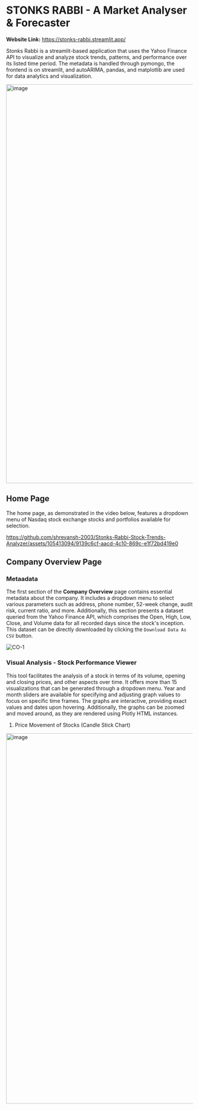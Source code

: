 # STONKS RABBI - A Market Analyser & Forecaster

**Website Link:** https://stonks-rabbi.streamlit.app/

Stonks Rabbi is a streamlit-based application that uses the Yahoo Finance API to visualize and analyze stock trends, patterns, and performance over its listed time period. The metadata is handled through pymongo, the frontend is on streamlit, and autoARIMA, pandas, and matplotlib are used for data analytics and visualization. 

<img width="1077" alt="image" src="https://github.com/shreyansh-2003/Stonks.Rabbi-Market_Insight_Tool/assets/105413094/495e83b5-0962-4065-91f3-37516017e6d2">



## Home Page

The home page, as demonstrated in the video below, features a dropdown menu of Nasdaq stock exchange stocks and portfolios available for selection.

https://github.com/shreyansh-2003/Stonks-Rabbi-Stock-Trends-Analyzer/assets/105413094/9139c6cf-aacd-4c10-869c-e1f72bd419e0

## Company Overview Page

### Metaadata

The first section of the **Company Overview** page contains essential metadata about the company. It includes a dropdown menu to select various parameters such as address, phone number, 52-week change, audit risk, current ratio, and more. Additionally, this section presents a dataset queried from the Yahoo Finance API, which comprises the Open, High, Low, Close, and Volume data for all recorded days since the stock's inception. This dataset can be directly downloaded by clicking the ```Download Data As CSV``` button.

![CO-1](https://github.com/shreyansh-2003/Stonks-Rabbi-Stock-Trends-Analyzer/assets/105413094/92b957e9-d28a-4e05-b3a1-0b27ac2aca20)

### Visual Analysis - Stock Performance Viewer

This tool facilitates the analysis of a stock in terms of its volume, opening and closing prices, and other aspects over time. It offers more than 15 visualizations that can be generated through a dropdown menu. Year and month sliders are available for specifying and adjusting graph values to focus on specific time frames. The graphs are interactive, providing exact values and dates upon hovering. Additionally, the graphs can be zoomed and moved around, as they are rendered using Plotly HTML instances.

1. Price Movement of Stocks (Candle Stick Chart)

<img width="1000" alt="image" src="https://github.com/shreyansh-2003/Stonks.Rabbi-Market_Insight_Tool/assets/105413094/c14b5a91-8041-4a9e-bc92-d2e049be2eed">



